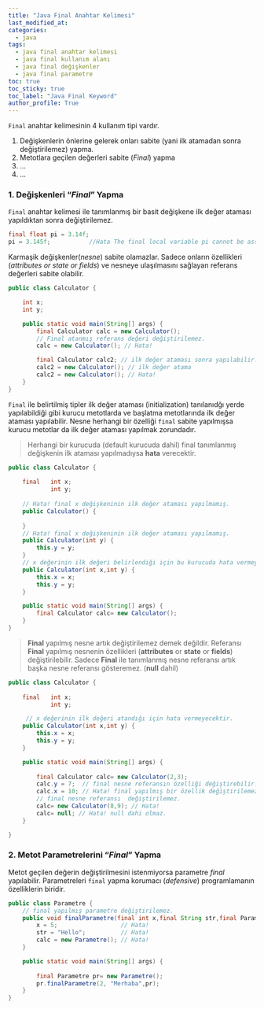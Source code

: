 ```yaml
---
title: "Java Final Anahtar Kelimesi"
last_modified_at:
categories:
  - java
tags:
  - java final anahtar kelimesi
  - java final kullanım alanı
  - java final değişkenler
  - java final parametre
toc: true
toc_sticky: true
toc_label: "Java Final Keyword"
author_profile: True
---
```


`Final` anahtar kelimesinin 4 kullanım tipi vardır.

1. Değişkenlerin önlerine gelerek onları sabite (yani ilk atamadan sonra değiştirilemez) yapma.
2. Metotlara geçilen değerleri sabite (*Final*) yapma
3. ...
4. ...


### 1. Değişkenleri “*Final*” Yapma
`Final` anahtar kelimesi ile tanımlanmış bir basit değişkene ilk değer ataması yapıldıktan sonra değiştirilemez.

```java
final float pi = 3.14f;
pi = 3.145f;           //Hata The final local variable pi cannot be assigned
```
Karmaşik değişkenler(*nesne*) sabite olamazlar. Sadece onların özellikleri (*attributes or state or fields*) ve nesneye ulaşılmasını sağlayan referans değerleri sabite olabilir.
```java
public class Calculator {

	int x;
	int y;

	public static void main(String[] args) {
		final Calculator calc = new Calculator();
		// Final atanmış referans değeri değiştirilemez.
		calc = new Calculator(); // Hata!

		final Calculator calc2; // ilk değer ataması sonra yapılabilir.
		calc2 = new Calculator(); // ilk değer atama
		calc2 = new Calculator(); // Hata!
	}
}
```
`Final` ile belirtilmiş tipler ilk değer ataması (initialization) tanılanıdğı yerde yapılabildiği gibi kurucu metotlarda ve başlatma metotlarında ilk değer ataması yapılabilir. Nesne herhangi bir özelliği `final` sabite yapılmışsa kurucu metotlar da ilk değer ataması yapılmak zorundadır.

> Herhangi bir kurucuda (default kurucuda dahil) final tanımlanmış değişkenin ilk ataması yapılmadıysa **hata** verecektir.

```java
public class Calculator {
	
	final	int x;
			int y;
	
	// Hata! final x değişkeninin ilk değer ataması yapılmamış.
	public Calculator() {
	
	}
	// Hata! final x değişkeninin ilk değer ataması yapılmamış.
	public Calculator(int y) {
		this.y = y;
	}
	// x değerinin ilk değeri belirlendiği için bu kurucuda hata vermeyecektir.
	public Calculator(int x,int y) {
		this.x = x;
		this.y = y;
	}

	public static void main(String[] args) {
		final Calculator calc= new Calculator();
	}	
}
```

> **Final** yapılmış nesne artık değiştirilemez demek değildir. Referansı **Final** yapılmış nesnenin özellikleri (**attributes** or **state** or **fields**) değiştirilebilir. Sadece **Final** ile tanımlanmış nesne referansı artık başka nesne referansı gösteremez. (**null** dahil)

```java
public class Calculator {
	
	final	int x;
			int y;

	 // x değerinin ilk değeri atandığı için hata vermeyecektir.
	public Calculator(int x,int y) {
		this.x = x;
		this.y = y;
	}

	public static void main(String[] args) {
		
		final Calculator calc= new Calculator(2,3);
		calc.y = 7;	 // final nesne referansın özelliği değiştirebilir.
		calc.x = 10; // Hata! final yapılmış bir özellik değiştirilemez.
		// final nesne referansı  değiştirilemez.
		calc= new Calculator(8,9); // Hata!
		calc= null; // Hata! null dahi olmaz.
	}	

}

```

### 2. Metot Parametrelerini “*Final*” Yapma

Metot geçilen değerin değiştirilmesini istenmiyorsa parametre *final* yapılabilir. Parametreleri `final` yapma korumacı (*defensive*) programlamanın özelliklerin biridir.

```java
public class Parametre {
	// final yapılmış parametre değiştirilemez.
	public void finalParametre(final int x,final String str,final Parametre calc) {
		x = 5;  				// Hata!
		str = "Hello"; 			// Hata!
		calc = new Parametre(); // Hata!
	}

	public static void main(String[] args) {
		
		final Parametre pr= new Parametre();
		pr.finalParametre(2, "Merhaba",pr);
	}	
}
```

